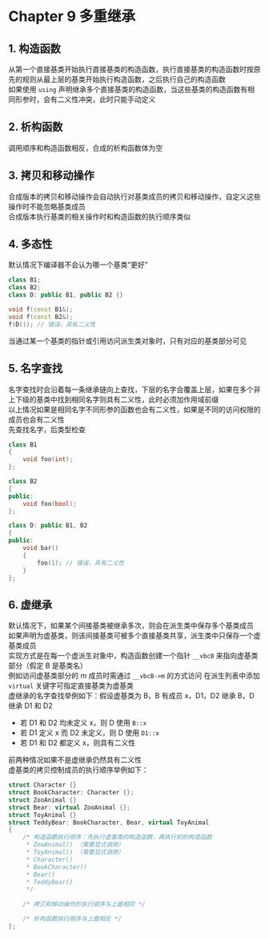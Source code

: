 # Chapter 9 多重继承

## 1. 构造函数

从第一个直接基类开始执行直接基类的构造函数，执行直接基类的构造函数时按原先的规则从最上层的基类开始执行构造函数，之后执行自己的构造函数  
如果使用 `using` 声明继承多个直接基类的构造函数，当这些基类的构造函数有相同形参时，会有二义性冲突，此时只能手动定义  

## 2. 析构函数

调用顺序和构造函数相反，合成的析构函数体为空  

## 3. 拷贝和移动操作

合成版本的拷贝和移动操作会自动执行对基类成员的拷贝和移动操作，自定义这些操作时不能忽略基类成员  
合成版本执行基类的相关操作时和构造函数的执行顺序类似  

## 4. 多态性

默认情况下编译器不会认为哪一个基类“更好”  

```C++
class B1;
class B2;
class D: public B1, public B2 {}

void f(const B1&);
void f(const B2&);
f(D()); // 错误，具有二义性
```

当通过某一个基类的指针或引用访问派生类对象时，只有对应的基类部分可见  

## 5. 名字查找

名字查找时会沿着每一条继承链向上查找，下层的名字会覆盖上层，如果在多个非上下级的基类中找到相同名字则具有二义性，此时必须加作用域前缀  
以上情况如果是相同名字不同形参的函数也会有二义性，如果是不同的访问权限的成员也会有二义性  
先查找名字，后类型检查  

```C++
class B1
{
    void foo(int);
};

class B2
{
public:
    void foo(bool);
};

class D: public B1, B2
{
public:
    void bar()
    {
        foo(1); // 错误，具有二义性
    }
};
```

## 6. 虚继承

默认情况下，如果某个间接基类被继承多次，则会在派生类中保存多个基类成员  
如果声明为虚基类，则该间接基类可被多个直接基类共享，派生类中只保存一个虚基类成员  
实现方式是在每一个虚派生对象中，构造函数创建一个指针 `__vbcB` 来指向虚基类部分（假定 B 是基类名）  
例如访问虚基类部分的 m 成员时需通过 `__vbcB->m` 的方式访问
在派生列表中添加 `virtual` 关键字可指定直接基类为虚基类  
虚继承的名字查找举例如下：假设虚基类为 B，B 有成员 x，D1，D2 继承 B，D 继承 D1 和 D2  

- 若 D1 和 D2 均未定义 x，则 D 使用 `B::x`
- 若 D1 定义 x 而 D2 未定义，则 D 使用 `D1::x`
- 若 D1 和 D2 都定义 x，则具有二义性

前两种情况如果不是虚继承仍然具有二义性  
虚基类的拷贝控制成员的执行顺序举例如下：  

```C++
struct Character {}
struct BookCharacter: Character {};
struct ZooAnimal {}
struct Bear: virtual ZooAnimal {};
struct ToyAnimal {}
struct TeddyBear: BookCharacter, Bear, virtual ToyAnimal
{
    /* 构造函数执行顺序：先执行虚基类的构造函数，再执行别的构造函数
     * ZooAnimal() （需要显式调用）
     * ToyAnimal() （需要显式调用）
     * Character()
     * BookCharacter()
     * Bear()
     * TeddyBear()
     */
    
    /* 拷贝和移动操作的执行顺序与上面相同 */

    /* 析构函数执行顺序与上面相反 */
};
```
